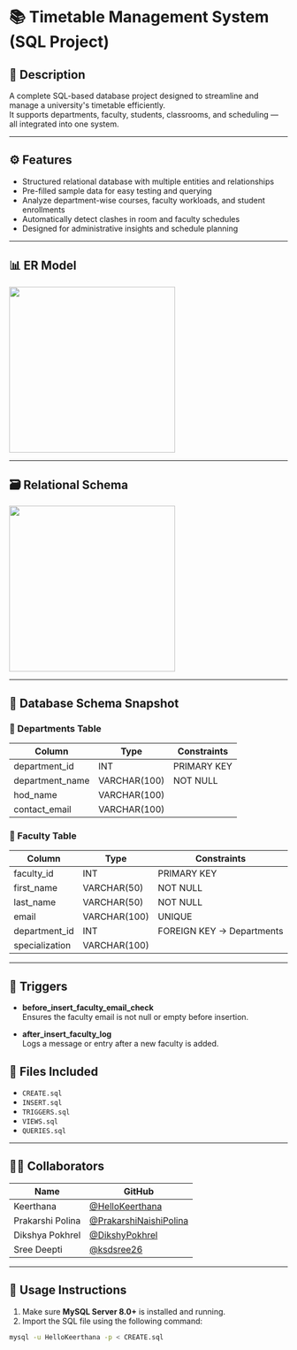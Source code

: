 # 📚 Timetable Management System (SQL Project)

## 📝 Description
A complete SQL-based database project designed to streamline and manage a university's timetable efficiently.  
It supports departments, faculty, students, classrooms, and scheduling — all integrated into one system.

---

## ⚙️ Features
- Structured relational database with multiple entities and relationships  
- Pre-filled sample data for easy testing and querying  
- Analyze department-wise courses, faculty workloads, and student enrollments  
- Automatically detect clashes in room and faculty schedules  
- Designed for administrative insights and schedule planning

---

## 📊 ER Model
<!-- Add ER model image here -->
<img src="https://github.com/user-attachments/assets/ea9c679d-cceb-4262-ac63-0d8b30309841" width="300"/>

---

## 🗃️ Relational Schema
<!-- Add relational schema image here -->
<img src="https://github.com/user-attachments/assets/ea9c679d-cceb-4262-ac63-0d8b30309841" width="300"/>


---

## 🧾 Database Schema Snapshot

### 🔹 Departments Table

| Column           | Type           | Constraints    |
|------------------|----------------|----------------|
| department_id    | INT            | PRIMARY KEY    |
| department_name  | VARCHAR(100)   | NOT NULL       |
| hod_name         | VARCHAR(100)   |                |
| contact_email    | VARCHAR(100)   |                |

### 🔹 Faculty Table

| Column           | Type           | Constraints             |
|------------------|----------------|--------------------------|
| faculty_id       | INT            | PRIMARY KEY              |
| first_name       | VARCHAR(50)    | NOT NULL                 |
| last_name        | VARCHAR(50)    | NOT NULL                 |
| email            | VARCHAR(100)   | UNIQUE                   |
| department_id    | INT            | FOREIGN KEY → Departments|
| specialization   | VARCHAR(100)   |                          |

---

## 🔁 Triggers

- **before_insert_faculty_email_check**  
  Ensures the faculty email is not null or empty before insertion.

- **after_insert_faculty_log**  
  Logs a message or entry after a new faculty is added.

## 📁 Files Included
- `CREATE.sql`
- `INSERT.sql`
- `TRIGGERS.sql`
- `VIEWS.sql`
- `QUERIES.sql`
---

## 👩‍💻 Collaborators

| Name              | GitHub                          |
|-------------------|----------------------------------|
| Keerthana         | [@HelloKeerthana](https://github.com/HelloKeerthana) |
| Prakarshi Polina  | [@PrakarshiNaishiPolina](https://github.com/PrakarshiNaishiPolina) |
| Dikshya Pokhrel   | [@DikshyPokhrel](https://github.com/DikshyPokhrel) |
| Sree Deepti       | [@ksdsree26](https://github.com/ksdsree26) |

---

## 🚀 Usage Instructions
1. Make sure **MySQL Server 8.0+** is installed and running.
2. Import the SQL file using the following command:

```bash
mysql -u HelloKeerthana -p < CREATE.sql
